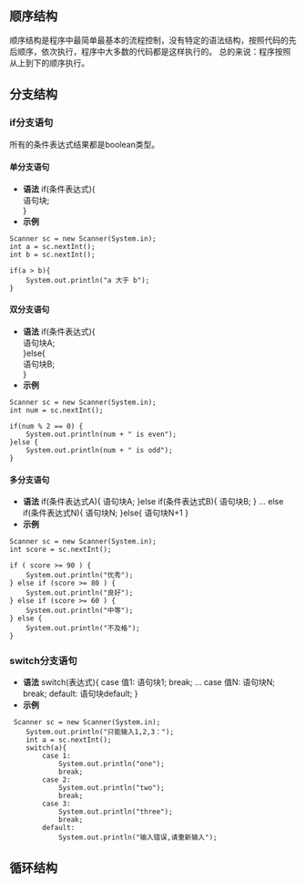 ## 顺序结构
顺序结构是程序中最简单最基本的流程控制，没有特定的语法结构，按照代码的先后顺序，依次执行，程序中大多数的代码都是这样执行的。
总的来说：程序按照从上到下的顺序执行。
## 分支结构
### if分支语句
所有的条件表达式结果都是boolean类型。
#### 单分支语句
- **语法**
	if(条件表达式){  
		语句块;  
	}
- **示例**
```
Scanner sc = new Scanner(System.in);  
int a = sc.nextInt();
int b = sc.nextInt();

if(a > b){	
	System.out.println("a 大于 b");
}
```

#### 双分支语句
- **语法**
	if(条件表达式){  
		语句块A;  
	}else{  
		语句块B;  
	}
- **示例**
```
Scanner sc = new Scanner(System.in);  
int num = sc.nextInt();  

if(num % 2 == 0) {  
    System.out.println(num + " is even");  
}else {  
    System.out.println(num + " is odd");  
}
```

#### 多分支语句
- **语法**
	if(条件表达式A){
		语句块A;
	}else if(条件表达式B){
		语句块B;
	}
	…
	else if(条件表达式N){
		语句块N;
	}else{
		语句块N+1
	}
- **示例**
```
Scanner sc = new Scanner(System.in);  
int score = sc.nextInt();  
 
if ( score >= 90 ) {    
    System.out.println("优秀");
} else if (score >= 80 ) {    
    System.out.println("良好");
} else if (score >= 60 ) {    
    System.out.println("中等");
} else {    
    System.out.println("不及格");
}
```
### switch分支语句
- **语法**
	switch(表达式){
		case 值1:
			语句块1;
			break;
		...
		case 值N:
			语句块N;
			break;
		default: 
			语句块default;
    }        
- **示例**
```
 Scanner sc = new Scanner(System.in);
	System.out.println("只能输入1,2,3：");
	int a = sc.nextInt();
	switch(a){
		case 1:
			System.out.println("one");
			break;
		case 2:
			System.out.println("two");
			break;
		case 3:
			System.out.println("three");
			break;
		default:
			System.out.println("输入错误,请重新输入");
```
## 循环结构